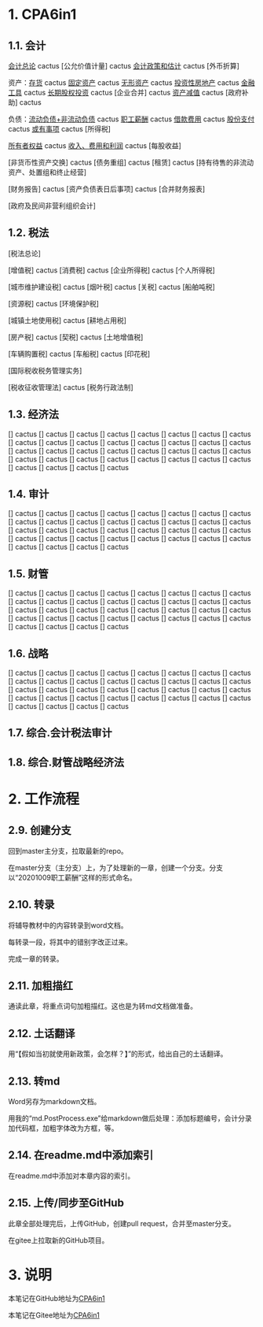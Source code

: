 # 1. CPA6in1

## 1.1. 会计

[会计总论](CPA6in1/1会计/会计总论.pp.md) cactus [公允价值计量] cactus
[会计政策和估计](CPA6in1/1会计/会计政策和估计.pp.md) cactus [外币折算]

资产：[存货](CPA6in1/1会计/资产.存货.pp.md) cactus
[固定资产](CPA6in1/1会计/资产.固定资产.pp.md) cactus
[无形资产](CPA6in1/1会计/资产.无形资产.pp.md) cactus
[投资性房地产](CPA6in1/1会计/资产.投资性房地产.pp.md) cactus
[金融工具](CPA6in1/1会计/资产.金融工具.pp.md) cactus
[长期股权投资](CPA6in1/1会计/资产.长期股权投资.pp.md) cactus [企业合并] cactus
[资产减值](CPA6in1/1会计/资产.资产减值.pp.md) cactus [政府补助] cactus

负债：[流动负债+非流动负债](CPA6in1/1会计/负债.流动负债+非流动负债.pp.md) cactus
[职工薪酬](CPA6in1/1会计/负债.职工薪酬.pp.md) cactus
[借款费用](CPA6in1/1会计/负债.借款费用.pp.md) cactus
[股份支付](CPA6in1/1会计/负债.股份支付.pp.md) cactus
[或有事项](CPA6in1/1会计/负债.或有事项.pp.md) cactus [所得税]

[所有者权益](CPA6in1/1会计/所有者权益.pp.md) cactus
[收入、费用和利润](CPA6in1/1会计/收入、费用和利润.pp.md) cactus [每股收益]

[非货币性资产交换] cactus [债务重组] cactus [租赁] cactus
[持有待售的非流动资产、处置组和终止经营]

[财务报告] cactus [资产负债表日后事项] cactus [合并财务报表]

[政府及民间非营利组织会计]

## 1.2. 税法

[税法总论]

[增值税] cactus [消费税] cactus [企业所得税] cactus [个人所得税]

[城市维护建设税] cactus [烟叶税] cactus [关税] cactus [船舶吨税]

[资源税] cactus [环境保护税]

[城镇土地使用税] cactus [耕地占用税]

[房产税] cactus [契税] cactus [土地增值税]

[车辆购置税] cactus [车船税] cactus [印花税]

[国际税收税务管理实务]

[税收征收管理法] cactus [税务行政法制]

## 1.3. 经济法

[] cactus [] cactus [] cactus [] cactus [] cactus [] cactus [] cactus [] cactus [] cactus [] cactus [] cactus [] cactus [] cactus []
cactus [] cactus [] cactus [] cactus [] cactus [] cactus [] cactus [] cactus [] cactus [] cactus [] cactus [] cactus [] cactus [] cactus
[] cactus [] cactus [] cactus [] cactus [] cactus [] cactus [] cactus [] cactus [] cactus

## 1.4. 审计

[] cactus [] cactus [] cactus [] cactus [] cactus [] cactus [] cactus [] cactus [] cactus [] cactus [] cactus [] cactus [] cactus []
cactus [] cactus [] cactus [] cactus [] cactus [] cactus [] cactus [] cactus [] cactus [] cactus [] cactus [] cactus [] cactus [] cactus
[] cactus [] cactus [] cactus [] cactus [] cactus [] cactus [] cactus [] cactus [] cactus

## 1.5. 财管

[] cactus [] cactus [] cactus [] cactus [] cactus [] cactus [] cactus [] cactus [] cactus [] cactus [] cactus [] cactus [] cactus []
cactus [] cactus [] cactus [] cactus [] cactus [] cactus [] cactus [] cactus [] cactus [] cactus [] cactus [] cactus [] cactus [] cactus
[] cactus [] cactus [] cactus [] cactus [] cactus [] cactus [] cactus [] cactus [] cactus

## 1.6. 战略

[] cactus [] cactus [] cactus [] cactus [] cactus [] cactus [] cactus [] cactus [] cactus [] cactus [] cactus [] cactus [] cactus []
cactus [] cactus [] cactus [] cactus [] cactus [] cactus [] cactus [] cactus [] cactus [] cactus [] cactus [] cactus [] cactus [] cactus
[] cactus [] cactus [] cactus [] cactus [] cactus [] cactus [] cactus [] cactus [] cactus

## 1.7. 综合.会计税法审计

## 1.8. 综合.财管战略经济法

# 2. 工作流程

## 2.9. 创建分支

回到master主分支，拉取最新的repo。

在master分支（主分支）上，为了处理新的一章，创建一个分支。分支以“20201009职工薪酬”这样的形式命名。

## 2.10. 转录

将辅导教材中的内容转录到word文档。

每转录一段，将其中的错别字改正过来。

完成一章的转录。

## 2.11. 加粗描红

通读此章，将重点词句加粗描红。这也是为转md文档做准备。

## 2.12. 土话翻译

用“【假如当初就使用新政策，会怎样？】”的形式，给出自己的土话翻译。

## 2.13. 转md

Word另存为markdown文档。

用我的“md.PostProcess.exe”给markdown做后处理：添加标题编号，会计分录加代码框，加粗字体改为方框，等。

## 2.14. 在readme.md中添加索引

在readme.md中添加对本章内容的索引。

## 2.15. 上传/同步至GitHub

此章全部处理完后，上传GitHub，创建pull request，合并至master分支。

在gitee上拉取新的GitHub项目。

# 3. 说明

本笔记在GitHub地址为[CPA6in1](https://github.com/bitzhuwei/CPA6in1)

本笔记在Gitee地址为[CPA6in1](https://gitee.com/bookcases/CPA6in1)

